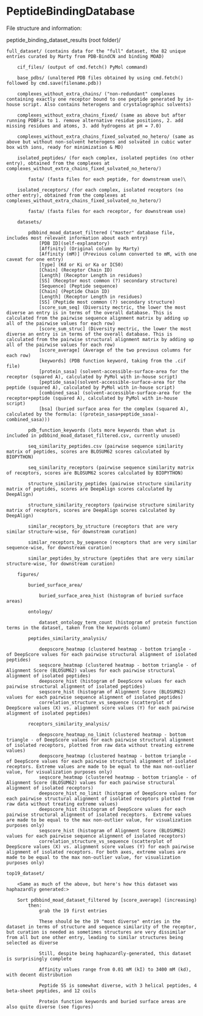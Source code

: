 # PeptideBindingDatabase

File structure and information:

peptide_binding_dataset_results (root folder)/
	
	full_dataset/ (contains data for the "full" dataset, the 82 unique entries curated by Marty from PDB-BindCN and binding MOAD)
	
		cif_files/ (output of cmd.fetch() PyMol command)
		
		base_pdbs/ (unaltered PDB files obtained by using cmd.fetch() followed by cmd.save(filename.pdb))
		
		complexes_without_extra_chains/ ("non-redundant" complexes containing exactly one receptor bound to one peptide generated by in-house script. Also contains heterogens and crystalographic solvents)
		
		complexes_without_extra_chains_fixed/ (same as above but after running PDBFix to 1. remove alternative residue positions, 2. add missing residues and atoms, 3. add hydrogens at pH = 7.0)
		
		complexes_without_extra_chains_fixed_solvated_no_hetero/ (same as above but without non-solvent heterogens and solvated in cubic water box with ions, ready for minimization & MD)
		
		isolated_peptides/ (for each complex, isolated peptides (no other entry), obtained from the complexes at complexes_without_extra_chains_fixed_solvated_no_hetero/)
		
			fasta/ (fasta files for each peptide, for downstream use)\
			
		isolated_receptors/ (for each complex, isolated receptors (no other entry), obtained from the complexes at complexes_without_extra_chains_fixed_solvated_no_hetero/)
		
			fasta/ (fasta files for each receptor, for downstream use)
		
		datasets/
			
			pdbbind_moad_dataset_filtered ("master" database file, includes most relevant information about each entry)
				[PDB ID](self-explanatory)
				[Affinity] (Original column by Marty)
				[Affinity (mM)] (Previous column converted to mM, with one caveat for one entry)
				[type] (Kd or Ki or Ka or IC50)
				[Chain] (Receptor Chain ID)
				[Length] (Receptor Length in residues)
				[SS] (Receptor most common (?) secondary structure)
				[Sequence] (Peptide sequence)
				[Chain] (Peptide Chain ID)
				[Length] (Receptor Length in residues) 
				[SS] (Peptide most common (?) secondary structure)
				[score_sum_seq] (Diversity mectric, the lower the most diverse an entry is in terms of the overall database. This is calculated from the pairwise sequence alignment matrix by adding up all of the pairwise values for each row)
				[score_sum_struc] (Diversity mectric, the lower the most diverse an entry is in terms of the overall database. This is calculated from the pairwise structural alignment matrix by adding up all of the pairwise values for each row)
				[score_average] (Average of the two previous columns for each row)
				[keywords] (PDB function keyword, taking from the .cif file)
				[protein_sasa] (solvent-accessible-surface-area for the receptor (squared A), calculated by PyMol with in-house script)
				[peptide_sasa](solvent-accessible-surface-area for the peptide (squared A), calculated by PyMol with in-house script)
				[combined_sasa] (solvent-accessible-surface-area for the receptor+peptide (squared A), calculated by PyMol with in-house script)
				[bsa] (buried surface area for the complex (squared A), calculated by the formula: ((protein_sasa+peptide_sasa)-combined_sasa)))
			
			pdb_function_keywords (lots more keywords than what is included in pdbbind_moad_dataset_filtered.csv, currently unused)
			
			seq_similarity_peptides.csv (pairwise sequence similarity matrix of peptides, scores are BLOSUM62 scores calculated by BIOPYTHON)
			
			seq_similarity_receptors (pairwise sequence similarity matrix of receptors, scores are BLOSUM62 scores calculated by BIOPYTHON)
			
			structure_similarity_peptides (pairwise structure similarity matrix of peptides, scores are DeepAlign scores calculated by DeepAlign)
			
			structure_similarity_receptors (pairwise structure similarity matrix of receptors, scores are DeepAlign scores calculated by DeepAlign)
			
			similar_receptors_by_structure (receptors that are very similar structure-wise, for downstream curation)
			
			similar_receptors_by_sequence (receptors that are very similar sequence-wise, for downstream curation)
			
			similar_peptides_by_structure (peptides that are very similar structure-wise, for downstream curation)
			
		figures/
			
			buried_surface_area/
			
				buried_surface_area_hist (histogram of buried surface areas)
			
			ontology/
			
				dataset_ontology_term_count (histogram of protein function terms in the dataset, taken from the keywords column)
			
			peptides_similarity_analysis/
			
				deepscore_heatmap (clustered heatmap - bottom triangle - of DeepScore values for each pairwise structural alignment of isolated peptides)
				seqscore_heatmap (clustered heatmap - bottom triangle - of Alignment Score (BLOSUM62) values for each pairwise structural alignment of isolated peptides)
				deepscore_hist (histogram of DeepScore values for each pairwise structural alignment of isolated peptides)
				seqscore_hist (histogram of Alignment Score (BLOSUM62) values for each pairwise sequence alignment of isolated peptides)
				correlation_structure_vs_sequence (scatterplot of DeepScore values (X) vs. alignment score values (Y) for each pairwise alignment of isolated peptides)
			
			receptors_similarity_analysis/
				
				deepscore_heatmap_no_limit (clustered heatmap - bottom triangle - of DeepScore values for each pairwise structural alignment of isolated receptors, plotted from raw data without treating extreme values)
				deepscore_heatmap (clustered heatmap - bottom triangle - of DeepScore values for each pairwise structural alignment of isolated receptors. Extreme values are made to be equal to the max non-outlier value, for visualization purposes only)
				seqscore_heatmap (clustered heatmap - bottom triangle - of Alignment Score (BLOSUM62) values for each pairwise structural alignment of isolated receptors)
				deepscore_hist_no_limit (histogram of DeepScore values for each pairwise structural alignment of isolated receptors plotted from raw data without treating extreme values)
				deepscore_hist (histogram of DeepScore values for each pairwise structural alignment of isolated receptors.  Extreme values are made to be equal to the max non-outlier value, for visualization purposes only)
				seqscore_hist (histogram of Alignment Score (BLOSUM62) values for each pairwise sequence alignment of isolated receptors)
				correlation_structure_vs_sequence (scatterplot of DeepScore values (X) vs. alignment score values (Y) for each pairwise alignment of isolated receptors. For both axes, extreme values are made to be equal to the max non-outlier value, for visualization purposes only)

	top19_dataset/
	
		<Same as much of the above, but here's how this dataset was haphazardly generated:>
		
		Sort pdbbind_moad_dataset_filtered by [score_average] (increasing)
			then:
				grab the 19 first entries
				
				These should be the 19 "most diverse" entries in the dataset in terms of structure and sequence similarity of the receptor, but curation is needed as sometimes structures are very dissimilar from all but one other entry, leading to similar structures being selected as diverse
				
				Still, despite being haphazardly-generated, this dataset is surprisingly complete
				
				Affinity values range from 0.01 mM (kI) to 3400 mM (kd), with decent distribution
				
				Peptide SS is somewhat diverse, with 3 helical peptides, 4 beta-sheet peptides, and 12 coils
				
				Protein function keywords and buried surface areas are also quite diverse (see figures)
				
				
				
